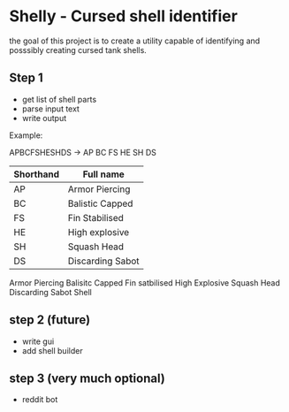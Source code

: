 # Shelly - Cursed shell identifier
the goal of this project is to create a utility capable of identifying and posssibly creating cursed tank shells.

## Step 1
- get list of shell parts
- parse input text
- write output

Example:

APBCFSHESHDS -> AP BC FS HE SH DS

|Shorthand  | Full name         |
|---        |---                |
|AP         |Armor Piercing     |
|BC         |Balistic Capped    |
|FS         |Fin Stabilised     |
|HE         |High explosive     |
|SH         |Squash Head        |
|DS         |Discarding Sabot   |

Armor Piercing Balisitc Capped Fin satbilised High Explosive Squash Head Discarding Sabot Shell

## step 2 (future)
- write gui
- add shell builder

## step 3 (very much optional)
- reddit bot